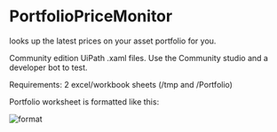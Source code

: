 # PortfolioPriceMonitor
looks up the latest prices on your asset portfolio for you. 

Community edition UiPath .xaml files. Use the Community studio and a developer bot to test. 

Requirements: 2 excel/workbook sheets (/tmp and /Portfolio)

Portfolio worksheet is formatted like this: 

![format](https://imgur.com/a/oJeMV03)
